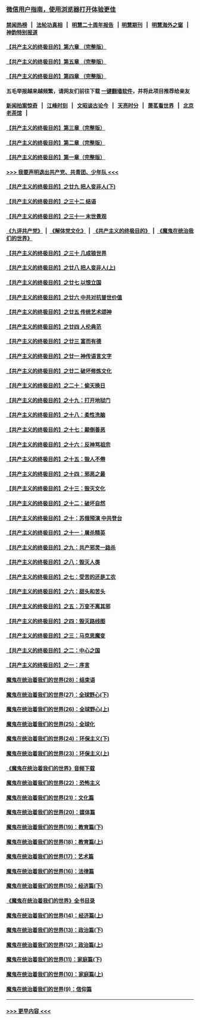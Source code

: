 ### [微信用户指南，使用浏览器打开体验更佳](https://github.com/gfw-breaker/banned-news1/blob/master/indexes/wechat-guide.md?t=0)
#### [禁闻热榜](热点新闻.md?t=0)  &nbsp;&nbsp;|&nbsp;&nbsp; [法轮功真相](https://github.com/gfw-breaker/truth/blob/master/README.md?t=0) &nbsp;&nbsp;|&nbsp;&nbsp; [明慧二十周年报告](https://github.com/gfw-breaker/mh-reports/blob/master/README.md?t=0) &nbsp;&nbsp;|&nbsp;&nbsp;[明慧期刊](https://github.com/gfw-breaker/mh-qikan) &nbsp;&nbsp;|&nbsp;&nbsp; [明慧海外之窗](https://github.com/gfw-breaker/mh-news/blob/master/README.md?t=0) &nbsp;&nbsp;|&nbsp;&nbsp; [神韵特别报道](https://github.com/gfw-breaker/mh-news/blob/master/shenyun.md?t=0)
#### [【共产主义的终极目的】第六章 （完整版）](../pages/nsc422/n11428913.md?t=02031033) 
#### [【共产主义的终极目的】第五章 （完整版）](../pages/nsc422/n11428912.md?t=02031033) 
#### [【共产主义的终极目的】第四章 （完整版）](../pages/nsc422/n11428907.md?t=02031033) 
#### 五毛举报越来越频繁，请网友们前往下载 [一键翻墙软件](https://github.com/gfw-breaker/ssr-accounts)，并将此项目推荐给亲友
#### [新闻拍案惊奇](https://github.com/gfw-breaker/banned-news1/blob/master/pages/link4.md) &nbsp;&nbsp;|&nbsp;&nbsp; [江峰时刻](https://github.com/gfw-breaker/banned-news1/blob/master/pages/link4.md) &nbsp;&nbsp;|&nbsp;&nbsp; [文昭谈古论今](https://github.com/gfw-breaker/banned-news1/blob/master/pages/link4.md) &nbsp;&nbsp;|&nbsp;&nbsp; [天亮时分](https://github.com/gfw-breaker/banned-news1/blob/master/pages/link4.md) &nbsp;&nbsp;|&nbsp;&nbsp; [萧茗看世界](https://github.com/gfw-breaker/banned-news1/blob/master/pages/link4.md) &nbsp;&nbsp;|&nbsp;&nbsp; [北京老茶馆](https://github.com/gfw-breaker/banned-news1/blob/master/pages/link4.md) &nbsp;&nbsp;|&nbsp;&nbsp; 
#### [【共产主义的终极目的】第三章（完整版）](../pages/nsc422/n11428848.md?t=02031033) 
#### [【共产主义的终极目的】第二章（完整版）](../pages/nsc422/n11428831.md?t=02031033) 
#### [【共产主义的终极目的】第一章（完整版）](../pages/nsc422/n11417651.md?t=02031033) 
#### [>>> 我要声明退出共产党、共青团、少年队 <<<](https://github.com/begood0513/goodnews/blob/master/quit/letter.md) 
#### [【共产主义的终极目的】之廿九 把人变非人(下)](../pages/nsc422/n11344140.md?t=02031033) 
#### [【共产主义的终极目的】之三十二 结语](../pages/nsc422/n11360535.md?t=02031033) 
#### [【共产主义的终极目的】之三十一 末世景观](../pages/nsc422/n11351129.md?t=02031033) 
#### [《九评共产党》](https://github.com/begood0513/9ping.md/blob/master/README.md) &nbsp;|&nbsp; [《解体党文化》](../../../../jtdwh.md/blob/master/README.md)  &nbsp;|&nbsp; [《共产主义的终极目的》](../../../../gczydzjmd.md/blob/master/README.md) &nbsp;|&nbsp; [《魔鬼在统治我们的世界》](../../../../mgztzwmdsj.md/blob/master/README.md) 
#### [【共产主义的终极目的】之三十 几成狼世界](../pages/nsc422/n11348280.md?t=02031033) 
#### [【共产主义的终极目的】之廿八 把人变非人(上)](../pages/nsc422/n11340492.md?t=02031033) 
#### [【共产主义的终极目的】之廿七 以恨立国](../pages/nsc422/n11336944.md?t=02031033) 
#### [【共产主义的终极目的】之廿六 中共对抗普世价值](../pages/nsc422/n11324785.md?t=02031033) 
#### [【共产主义的终极目的】之廿五 传统艺术颂神](../pages/nsc422/n11296396.md?t=02031033) 
#### [【共产主义的终极目的】之廿四 人伦典范](../pages/nsc422/n11296397.md?t=02031033) 
#### [【共产主义的终极目的】之廿三 富而有德](../pages/nsc422/n11283598.md?t=02031033) 
#### [【共产主义的终极目的】之廿一 神传语言文字](../pages/nsc422/n11263265.md?t=02031033) 
#### [【共产主义的终极目的】之廿二 破坏修炼文化](../pages/nsc422/n11245728.md?t=02031033) 
#### [【共产主义的终极目的】之二十：偷天换日](../pages/nsc422/n11238846.md?t=02031033) 
#### [【共产主义的终极目的】之十九：打开地狱门](../pages/nsc422/n11206376.md?t=02031033) 
#### [【共产主义的终极目的】之十八：柔性洗脑](../pages/nsc422/n11199994.md?t=02031033) 
#### [【共产主义的终极目的】之十七：颠倒善恶](../pages/nsc422/n11179782.md?t=02031033) 
#### [【共产主义的终极目的】之十六：反神骂祖宗](../pages/nsc422/n11166798.md?t=02031033) 
#### [【共产主义的终极目的】之十五：毁人不倦](../pages/nsc422/n11166792.md?t=02031033) 
#### [【共产主义的终极目的】之十四：邪恶之最](../pages/nsc422/n11150249.md?t=02031033) 
#### [【共产主义的终极目的】之十三：毁灭文化](../pages/nsc422/n11135227.md?t=02031033) 
#### [【共产主义的终极目的】之十二：破坏自然](../pages/nsc422/n11135214.md?t=02031033) 
#### [【共产主义的终极目的】之十：苏俄预演 中共登台](../pages/nsc422/n11118424.md?t=02031033) 
#### [【共产主义的终极目的】之十一：屠杀精英](../pages/nsc422/n11118442.md?t=02031033) 
#### [【共产主义的终极目的】之九：共产邪灵一路杀](../pages/nsc422/n11114139.md?t=02031033) 
#### [【共产主义的终极目的】之八：毁灭人类](../pages/nsc422/n11108503.md?t=02031033) 
#### [【共产主义的终极目的】之七：受苦的还是工农](../pages/nsc422/n11101809.md?t=02031033) 
#### [【共产主义的终极目的】之六：甜头和苦头](../pages/nsc422/n11096971.md?t=02031033) 
#### [【共产主义的终极目的】之五：万变不离其邪](../pages/nsc422/n11091285.md?t=02031033) 
#### [【共产主义的终极目的】之四：毁灭路线图](../pages/nsc422/n11086284.md?t=02031033) 
#### [【共产主义的终极目的】之三：马克思魔变](../pages/nsc422/n11061941.md?t=02031033) 
#### [【共产主义的终极目的】之二：中心之国](../pages/nsc422/n11047728.md?t=02031033) 
#### [【共产主义的终极目的】之一：序言](../pages/nsc422/n11086077.md?t=02031033) 
#### [魔鬼在统治着我们的世界(28)：结束语](../pages/nsc422/n10936246.md?t=02031033) 
#### [魔鬼在统治着我们的世界(27)：全球野心(下)](../pages/nsc422/n10928319.md?t=02031033) 
#### [魔鬼在统治着我们的世界(26)：全球野心(上)](../pages/nsc422/n10900318.md?t=02031033) 
#### [魔鬼在统治着我们的世界(25)：全球化](../pages/nsc422/n10788205.md?t=02031033) 
#### [魔鬼在统治着我们的世界(24)：环保主义(下)](../pages/nsc422/n10695307.md?t=02031033) 
#### [魔鬼在统治着我们的世界(23)：环保主义(上)](../pages/nsc422/n10688613.md?t=02031033) 
#### [《魔鬼在统治着我们的世界》音频下载](../pages/nsc422/n10635553.md?t=02031033) 
#### [魔鬼在统治着我们的世界(22)：恐怖主义](../pages/nsc422/n10614727.md?t=02031033) 
#### [魔鬼在统治着我们的世界(21)：文化篇](../pages/nsc422/n10597706.md?t=02031033) 
#### [魔鬼在统治着我们的世界(20)：媒体篇](../pages/nsc422/n10586579.md?t=02031033) 
#### [魔鬼在统治着我们的世界(19)：教育篇(下)](../pages/nsc422/n10564808.md?t=02031033) 
#### [魔鬼在统治着我们的世界(18)：教育篇(上)](../pages/nsc422/n10526970.md?t=02031033) 
#### [魔鬼在统治着我们的世界(17)：艺术篇](../pages/nsc422/n10499093.md?t=02031033) 
#### [魔鬼在统治着我们的世界(16)：法律篇](../pages/nsc422/n10485969.md?t=02031033) 
#### [魔鬼在统治着我们的世界(15)：经济篇(下)](../pages/nsc422/n10469975.md?t=02031033) 
#### [《魔鬼在统治着我们的世界》全书目录](../pages/nsc422/n10464261.md?t=02031033) 
#### [魔鬼在统治着我们的世界(14)：经济篇(上)](../pages/nsc422/n10457370.md?t=02031033) 
#### [魔鬼在统治着我们的世界(13)：政治篇(下)](../pages/nsc422/n10448270.md?t=02031033) 
#### [魔鬼在统治着我们的世界(12)：政治篇(上)](../pages/nsc422/n10444576.md?t=02031033) 
#### [魔鬼在统治着我们的世界(11)：家庭篇(下)](../pages/nsc422/n10440961.md?t=02031033) 
#### [魔鬼在统治着我们的世界(10)：家庭篇(上)](../pages/nsc422/n10435448.md?t=02031033) 
#### [魔鬼在统治着我们的世界(9)：信仰篇](../pages/nsc422/n10432159.md?t=02031033) 

----
#### [ >>> 更早内容 <<< ](../indexes/nsc422-earlier.md)
